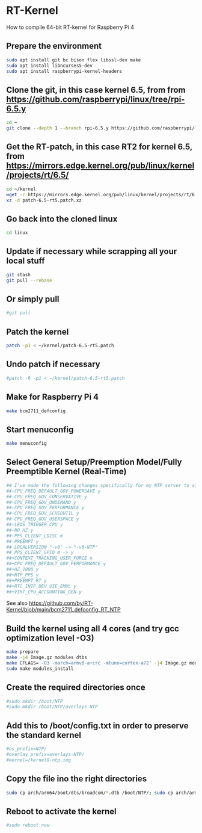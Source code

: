 # RT-Kernel
How to compile 64-bit RT-kernel for Raspberry Pi 4

## Prepare the environment
```bash
sudo apt install git bc bison flex libssl-dev make
sudo apt install libncurses5-dev
sudo apt install raspberrypi-kernel-headers
```
## Clone the git, in this case kernel 6.5, from from https://github.com/raspberrypi/linux/tree/rpi-6.5.y
```bash
cd ~
git clone --depth 1 --branch rpi-6.5.y https://github.com/raspberrypi/linux
```
## Get the RT-patch, in this case RT2 for kernel 6.5, from https://mirrors.edge.kernel.org/pub/linux/kernel/projects/rt/6.5/
```bash
cd ~/kernel
wget -c https://mirrors.edge.kernel.org/pub/linux/kernel/projects/rt/6.5/patch-6.5-rt5.patch.xz
xz -d patch-6.5-rt5.patch.xz
```
## Go back into the cloned linux
```bash
cd linux
```
## Update if necessary while scrapping all your local stuff
```bash
git stash
git pull --rebase
```
## Or simply pull
```bash
#git pull
```
## Patch the kernel
```bash
patch -p1 < ~/kernel/patch-6.5-rt5.patch
```
## Undo patch if necessary
```bash
#patch -R -p1 < ~/kernel/patch-6.5-rt5.patch
```
## Make for Raspberry Pi 4
```bash
make bcm2711_defconfig
```
## Start menuconfig
```bash
make menuconfig
```
## Select General Setup/Preemption Model/Fully Preemptible Kernel (Real-Time)
```bash
## I've made the following changes specifically for my NTP server to also enable kernel PPS:
##-CPU_FREQ_DEFAULT_GOV_POWERSAVE y
##-CPU_FREQ_GOV_CONSERVATIVE y
##-CPU_FREQ_GOV_ONDEMAND y
##-CPU_FREQ_GOV_PERFORMANCE y
##-CPU_FREQ_GOV_SCHEDUTIL y
##-CPU_FREQ_GOV_USERSPACE y
##-LEDS_TRIGGER_CPU y
##-NO_HZ y
##-PPS_CLIENT_LDISC m
##-PREEMPT y
## LOCALVERSION "-v8" -> "-v8-NTP"
## PPS_CLIENT_GPIO m -> y
##+CONTEXT_TRACKING_USER_FORCE n
##+CPU_FREQ_DEFAULT_GOV_PERFORMANCE y
##+HZ_1000 y
##+NTP_PPS y
##+PREEMPT_RT y
##+RTC_INTF_DEV_UIE_EMUL y
##+VIRT_CPU_ACCOUNTING_GEN y
```
See also https://github.com/by/RT-Kernel/blob/main/bcm2711_defconfig_RT_NTP

## Build the kernel using all 4 cores (and try gcc optimization level -O3)
```bash
make prepare
make -j4 Image.gz modules dtbs
make CFLAGS='-O3 -march=armv8-a+crc -mtune=cortex-a72' -j4 Image.gz modules dtbs
sudo make modules_install
```
## Create the required directories once
```bash
#sudo mkdir /boot/NTP
#sudo mkdir /boot/NTP/overlays-NTP
```
## Add this to /boot/config.txt in order to preserve the standard kernel
```bash
#os_prefix=NTP/
#overlay_prefix=overlays-NTP/
#kernel=/kernel8-ntp.img
```
## Copy the file ino the right directories
```bash
sudo cp arch/arm64/boot/dts/broadcom/*.dtb /boot/NTP/; sudo cp arch/arm64/boot/dts/overlays/*.dtb* /boot/NTP/overlays-NTP/; sudo cp arch/arm64/boot/dts/overlays/README /boot/NTP/overlays-NTP/; sudo cp arch/arm64/boot/Image.gz /boot/kernel8-NTP.img
```
## Reboot to activate the kernel
```bash
#sudo reboot now
```
